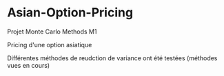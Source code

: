 # Asian-Option-Pricing
Projet Monte Carlo Methods M1

Pricing d'une option asiatique

Différentes méthodes de reudction de variance ont été testées (méthodes vues en cours)
